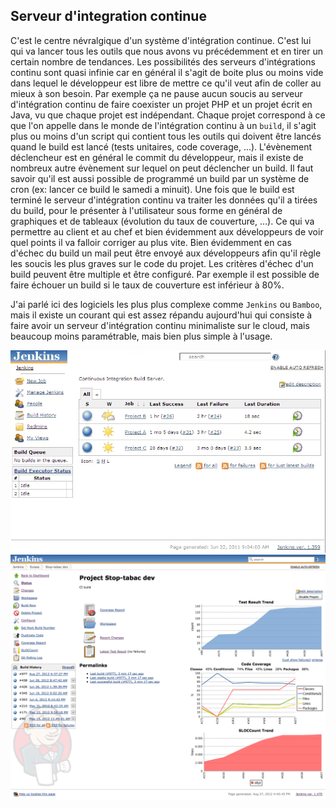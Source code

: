 ## Serveur d'integration continue

C'est le centre névralgique d'un système d'intégration continue. C'est lui qui va lancer tous les outils que nous avons vu précédemment et en tirer un certain nombre de tendances. Les possibilités des serveurs d'intégrations continu sont quasi infinie car en général il s'agit de boite plus ou moins vide dans lequel le développeur est libre de mettre ce qu'il veut afin de coller au mieux à son besoin. Par exemple ça ne pause aucun soucis au serveur d'intégration continu de faire coexister un projet PHP et un projet écrit en Java, vu que chaque projet est indépendant. Chaque projet correspond à ce que l'on appelle dans le monde de l'intégration continu à un ``build``, il s'agit plus ou moins d'un script qui contient tous les outils qui doivent être lancés quand le build est lancé (tests unitaires, code coverage, ...). L'évènement déclencheur est en général le commit du développeur, mais il existe de nombreux autre évènement sur lequel on peut déclencher un build. Il faut savoir qu'il est aussi possible de programmé un build par un système de cron (ex: lancer ce build le samedi a minuit). Une fois que le build est terminé le serveur d'intégration continu va traiter les données qu'il a tirées du build, pour le présenter à l'utilisateur sous forme en général de graphiques et de tableaux (évolution du taux de couverture, ...). Ce qui va permettre au client et au chef et bien évidemment aux développeurs de voir quel points il va falloir corriger au plus vite. Bien évidemment en cas d'échec du build un mail  peut être envoyé aux développeurs afin qu'il règle les soucis les plus graves sur le code du projet. Les critères d'échec d'un build peuvent être multiple et être configuré. Par exemple il est possible de faire échouer un build si le taux de couverture est inférieur à 80%.

J'ai parlé ici des logiciels les plus plus complexe comme ``Jenkins`` ou ``Bamboo``, mais il existe un courant qui est assez répandu aujourd'hui qui consiste à faire avoir un serveur d'intégration continu minimaliste sur le cloud, mais beaucoup moins paramétrable, mais bien plus simple à l'usage.

![](img/jenkins-index.jpg)
![](img/jenkins-project.png)
